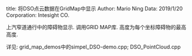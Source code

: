 title: 将DSO点云数据在GridMap中显示
Author: Mario Ning
Data: 2019/1/20
Corporation: Intesight CO.

上汽窄道通行中的障碍物显示.
调用GRID MAP库.
高度为每个坐标障碍物的最高高度.

详见:
	grid_map_demos中的simpel_DSO-demo.cpp; DSO_PointCloud.cpp
